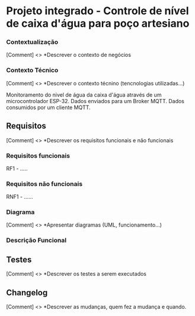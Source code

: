 # Projeto integrado - Controle de nível de caixa d'água para poço artesiano

### Contextualização
[Comment] <> *Descrever o contexto de negócios 

### Contexto Técnico
[Comment] <> *Descrever o contexto técnino (tencnologias utilizadas...)

Monitoramento do nivel de água da caixa d'água através de um microcontrolador ESP-32.
Dados enviados para um Broker MQTT.
Dados consumidos por um cliente MQTT.

## Requisitos
[Comment] <> *Descrever os requisitos funcionais e não funcionais
### Requisitos funcionais
 RF1 - .....
 
### Requisitos não funcionais
 RNF1 - ......
 
### Diagrama
[Comment] <> *Apresentar diagramas (UML, funcionamento...)

### Descrição Funcional

## Testes
[Comment] <> *Descrever os testes a serem executados

## Changelog
[Comment] <> *Descrever as mudanças, quem fez a mudança e quando.
